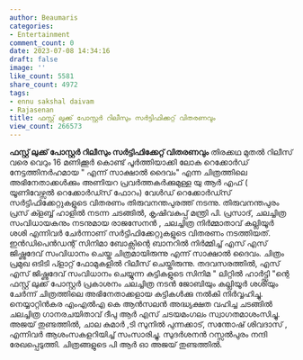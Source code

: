 ```yaml
---
author: Beaumaris
categories:
- Entertainment
comment_count: 0
date: 2023-07-08 14:34:16
draft: false
image: ''
like_count: 5581
share_count: 4972
tags:
- ennu sakshal daivam
- Rajasenan
title: ഫസ്റ്റ് ലുക്ക് പോസ്റ്റർ റിലീസും സർട്ടിഫിക്കറ്റ് വിതരണവും
view_count: 266573
---
```


**ഫസ്റ്റ് ലുക്ക് പോസ്റ്റർ റിലീസും സർട്ടിഫിക്കേറ്റ് വിതരണവും** തിരക്കഥ മുതൽ റിലീസ് വരെ വെറും 16 മണിക്കൂർ കൊണ്ട് പൂർത്തിയാക്കി ലോക റെക്കോർഡ് നേട്ടത്തിനർഹമായ " എന്ന് സാക്ഷാൽ ദൈവം" എന്ന ചിത്രത്തിലെ അഭിനേതാക്കൾക്കും അണിയറ പ്രവർത്തകർക്കുമുള്ള യു ആർ എഫ് ( യൂണിവേഴ്സൽ റെക്കോർഡ്സ് ഫോറം) വേൾഡ് റെക്കോർഡ്സ് സർട്ടിഫിക്കേറ്റുകളുടെ വിതരണം തിരുവനന്തപുരത്ത് നടന്നു. തിരുവനന്തപുരം പ്രസ് ക്ളബ്ബ് ഹാളിൽ നടന്ന ചടങ്ങിൽ, കൃഷിവകുപ്പ് മന്ത്രി പി. പ്രസാദ്, ചലച്ചിത്ര സംവിധായകനും നടനുമായ രാജസേനൻ , ചലച്ചിത്ര നിർമ്മാതാവ് കല്ലിയൂർ ശശി എന്നിവർ ചേർന്നാണ് സർട്ടിഫിക്കേറ്റുകളുടെ വിതരണം നടത്തിയത്. ഇൻഡിപെൻഡന്റ് സിനിമാ ബോക്സിന്റെ ബാനറിൽ നിർമ്മിച്ച് എസ് എസ് ജിഷ്ണുദേവ് സംവിധാനം ചെയ്ത ചിത്രമായിരുന്നു എന്ന് സാക്ഷാൽ ദൈവം. ചിത്രം പ്രമുഖ ഒടിടി പ്ളാറ്റ് ഫോമുകളിൽ റിലീസ് ചെയ്തിരുന്നു. [](https://cdn.boolokam.com/articles/2023/07/OO.jpg)തദവസരത്തിൽ, എസ് എസ് ജിഷ്ണുദേവ് സംവിധാനം ചെയ്യുന്ന കുട്ടികളുടെ സിനിമ " ലിറ്റിൽ ഹാർട്ട്സി "ന്റെ ഫസ്റ്റ് ലുക്ക് പോസ്റ്റർ പ്രകാശനം ചലച്ചിത്ര നടൻ ജോബിയും കല്ലിയൂർ ശശിയും ചേർന്ന് ചിത്രത്തിലെ അഭിനേതാക്കളായ കുട്ടികൾക്കു നൽകി നിർവ്വഹിച്ചു. നെയ്യാറ്റിൻകര എംഎൽഎ കെ ആൻസലൻ അദ്ധ്യക്ഷത വഹിച്ച ചടങ്ങിൽ ചലച്ചിത്ര ഗാനരചയിതാവ് ദീപു ആർ എസ് ചടയമംഗലം സ്വാഗതമാശംസിച്ചു. അജയ് തുണ്ടത്തിൽ, ചാല കുമാർ ,ടി സുനിൽ പുന്നക്കാട്, സന്തോഷ് ശിവദാസ് , എന്നിവർ ആശംസകളറിയിച്ച് സംസാരിച്ചു. സുദർശനൻ റസ്സൽപുരം നന്ദി രേഖപ്പെടുത്തി. ചിത്രങ്ങളുടെ പി ആർ ഓ അജയ് തുണ്ടത്തിൽ.
